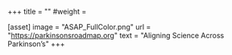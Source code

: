 +++
title = ""
#weight = 

[asset]
    image = "ASAP_FullColor.png"
    url = "https://parkinsonsroadmap.org"
    text = "Aligning Science Across Parkinson’s"
+++